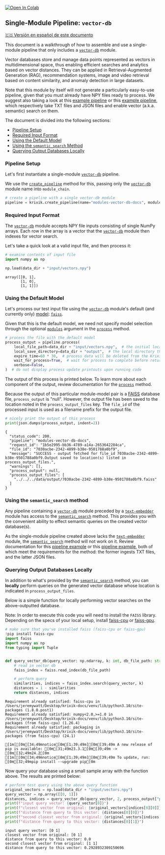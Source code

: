 <a href="https://colab.research.google.com/github/krixik-ai/krixik-docs/blob/main/docs/examples/single_module_pipelines/single_vector-db.ipynb" target="_parent"><img src="https://colab.research.google.com/assets/colab-badge.svg" alt="Open In Colab"/></a>

## Single-Module Pipeline: `vector-db`
[🇨🇴 Versión en español de este documento](https://krixik-docs.readthedocs.io/es-main/ejemplos/ejemplos_pipelines_modulo_unico/unico_vector-db_base_de_datos_vectorial/)

This document is a walkthrough of how to assemble and use a single-module pipeline that only includes a [`vector-db`](../../modules/database_modules/vector-db_module.md) module.

Vector databases store and manage data points represented as vectors in multidimensional space, thus enabling efficient searches and analytics based on vector distances. They can be applied in Retrieval-Augmented Generation (RAG), recommendation systems, image and video retrieval based on content similarity, and anomaly detection in large datasets.

Note that this module by itself will not generate a particularly easy-to-use pipeline, given that you must already have NPY files ready to process. We suggest also taking a look at this [example pipeline](../../examples/search_pipeline_examples/multi_basic_semantic_search.md) or this [example pipeline](../../examples/search_pipeline_examples/multi_snippet_semantic_search.md), which respectively take TXT files and JSON files and enable vector (a.k.a. semantic) search on them.

The document is divided into the following sections:

- [Pipeline Setup](#pipeline-setup)
- [Required Input Format](#required-input-format)
- [Using the Default Model](#using-the-default-model)
- [Using the `semantic_search` Method](#using-the-semantic_search-method)
- [Querying Output Databases Locally](#querying-output-databases-locally)

### Pipeline Setup

Let's first instantiate a single-module [`vector-db`](../../modules/database_modules/vector-db_module.md) pipeline.

We use the [`create_pipeline`](../../system/pipeline_creation/create_pipeline.md) method for this, passing only the [`vector-db`](../../modules/database_modules/vector-db_module.md) module name into `module_chain`.


```python
# create a pipeline with a single vector-db module
pipeline = krixik.create_pipeline(name="modules-vector-db-docs", module_chain=["vector-db"])
```

### Required Input Format

The [`vector-db`](../../modules/database_modules/vector-db_module.md) module accepts NPY file inputs consisting of single NumPy arrays. Each row in the array is a vector that the [`vector-db`](../../modules/database_modules/vector-db_module.md) module then indexes for vector search.

Let's take a quick look at a valid input file, and then process it:


```python
# examine contents of input file
import numpy as np

np.load(data_dir + "input/vectors.npy")
```




    array([[0, 1],
           [1, 0],
           [1, 1]])



### Using the Default Model

Let's process our test input file using the [`vector-db`](../../modules/database_modules/vector-db_module.md) module's default (and currently only) [model](../../modules/database_modules/vector-db_module.md#available-models-in-the-vector-db-module): [`faiss`](https://github.com/facebookresearch/faiss).

Given that this is the default model, we need not specify model selection through the optional [`modules`](../../system/parameters_processing_files_through_pipelines/process_method.md#selecting-models-via-the-modules-argument) argument in the [`process`](../../system/parameters_processing_files_through_pipelines/process_method.md) method.


```python
# process the file with the default model
process_output = pipeline.process(
    local_file_path=data_dir + "input/vectors.npy",  # the initial local filepath where the input file is stored
    local_save_directory=data_dir + "output",  # the local directory that the output file will be saved to
    expire_time=60 * 30,  # process data will be deleted from the Krixik system in 30 minutes
    wait_for_process=True,  # wait for process to complete before returning IDE control to user
    verbose=False,
)  # do not display process update printouts upon running code
```

The output of this process is printed below. To learn more about each component of the output, review documentation for the [`process`](../../system/parameters_processing_files_through_pipelines/process_method.md) method.

Because the output of this particular module-model pair is a [FAISS](https://github.com/facebookresearch/faiss) database file, `process_output` is "null". However, the output file has been saved to the location noted in the `process_output_files` key.  The `file_id` of the processed input is used as a filename prefix for the output file.


```python
# nicely print the output of this process
print(json.dumps(process_output, indent=2))
```

    {
      "status_code": 200,
      "pipeline": "modules-vector-db-docs",
      "request_id": "1b5e2995-bb36-4789-a14a-2653642284ca",
      "file_id": "7030acbe-2342-4899-b38e-9501788a0bf9",
      "message": "SUCCESS - output fetched for file_id 7030acbe-2342-4899-b38e-9501788a0bf9.Output saved to location(s) listed in process_output_files.",
      "warnings": [],
      "process_output": null,
      "process_output_files": [
        "../../../data/output/7030acbe-2342-4899-b38e-9501788a0bf9.faiss"
      ]
    }


### Using the `semantic_search` method

Any pipeline containing a [`vector-db`](../../modules/database_modules/vector-db_module.md) module preceded by a [`text-embedder`](../../modules/ai_modules/text-embedder_module.md) module has access to the [`semantic_search`](../../system/search_methods/semantic_search_method.md) method. This provides you with the convenient ability to effect semantic queries on the created vector database(s).

As the single-module pipeline created above lacks the [`text-embedder`](../../modules/ai_modules/text-embedder_module.md) module, the [`semantic_search`](../../system/search_methods/semantic_search_method.md) method will not work on it. Review documentation for this [pipeline example](../../examples/search_pipeline_examples/multi_basic_semantic_search.md) or this [pipeline example](../../examples/search_pipeline_examples/multi_snippet_semantic_search.md), both of which meet the requirements for the method: the former ingests TXT files, and the latter JSON files.

### Querying Output Databases Locally

In addition to what's provided by the [`semantic_search`](../../system/search_methods/semantic_search_method.md) method, you can **locally** perform queries on the generated vector database whose location is indicated in `process_output_files`.

Below is a simple function for locally performing vector searches on the above-outputted database.

Note: In order to execute this code you will need to install the `FAISS` library. Depending on the specs of your local setup, install [faiss-cpu](https://pypi.org/project/faiss-cpu/) or [faiss-gpu](https://pypi.org/project/faiss-gpu/).


```python
# make sure that you've installed faiss (faiss-cpu or faiss-gpu)
!pip install faiss-cpu
import faiss
import numpy as np
from typing import Tuple


def query_vector_db(query_vector: np.ndarray, k: int, db_file_path: str) -> Tuple[list, list]:
    # read in vector db
    faiss_index = faiss.read_index(db_file_path)

    # perform query
    similarities, indices = faiss_index.search(query_vector, k)
    distances = 1 - similarities
    return distances, indices
```

    Requirement already satisfied: faiss-cpu in /Users/jeremywatt/Desktop/krixik-docs/venv/lib/python3.10/site-packages (1.8.0.post1)
    Requirement already satisfied: numpy<2.0,>=1.0 in /Users/jeremywatt/Desktop/krixik-docs/venv/lib/python3.10/site-packages (from faiss-cpu) (1.26.4)
    Requirement already satisfied: packaging in /Users/jeremywatt/Desktop/krixik-docs/venv/lib/python3.10/site-packages (from faiss-cpu) (24.1)
    
    [1m[[0m[34;49mnotice[0m[1;39;49m][0m[39;49m A new release of pip is available: [0m[31;49m23.3.1[0m[39;49m -> [0m[32;49m24.2[0m
    [1m[[0m[34;49mnotice[0m[1;39;49m][0m[39;49m To update, run: [0m[32;49mpip install --upgrade pip[0m


Now query your database using a small sample array with the function above. The results are printed below:


```python
# perform test query using the above query function
original_vectors = np.load(data_dir + "input/vectors.npy")
query_vector = np.array([[0, 1]])
distances, indices = query_vector_db(query_vector, 2, process_output["process_output_files"][0])
print(f"input query vector: {query_vector[0]}")
print(f"closest vector from original: {original_vectors[indices[0][0]]}")
print(f"distance from query to this vector: {distances[0][0]}")
print(f"second closest vector from original: {original_vectors[indices[0][1]]}")
print(f"distance from query to this vector: {distances[0][1]}")
```

    input query vector: [0 1]
    closest vector from original: [0 1]
    distance from query to this vector: 0.0
    second closest vector from original: [1 1]
    distance from query to this vector: 0.2928932309150696

